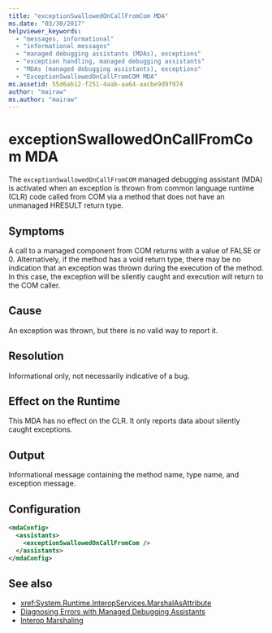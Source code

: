 ```yaml
---
title: "exceptionSwallowedOnCallFromCom MDA"
ms.date: "03/30/2017"
helpviewer_keywords: 
  - "messages, informational"
  - "informational messages"
  - "managed debugging assistants (MDAs), exceptions"
  - "exception handling, managed debugging assistants"
  - "MDAs (managed debugging assistants), exceptions"
  - "ExceptionSwallowedOnCallFromCOM MDA"
ms.assetid: 55d6ab12-f251-4aab-aa64-aacbe9d9f974
author: "mairaw"
ms.author: "mairaw"
---
```

# exceptionSwallowedOnCallFromCom MDA
The `exceptionSwallowedOnCallFromCOM` managed debugging assistant (MDA) is activated when an exception is thrown from common language runtime (CLR) code called from COM via a method that does not have an unmanaged HRESULT return type.  
  
## Symptoms  
 A call to a managed component from COM returns with a value of FALSE or 0. Alternatively, if the method has a void return type, there may be no indication that an exception was thrown during the execution of the method. In this case, the exception will be silently caught and execution will return to the COM caller.  
  
## Cause  
 An exception was thrown, but there is no valid way to report it.  
  
## Resolution  
 Informational only, not necessarily indicative of a bug.  
  
## Effect on the Runtime  
 This MDA has no effect on the CLR. It only reports data about silently caught exceptions.  
  
## Output  
 Informational message containing the method name, type name, and exception message.  
  
## Configuration  
  
```xml  
<mdaConfig>  
  <assistants>  
    <exceptionSwallowedOnCallFromCom />  
  </assistants>  
</mdaConfig>  
```  
  
## See also

- <xref:System.Runtime.InteropServices.MarshalAsAttribute>
- [Diagnosing Errors with Managed Debugging Assistants](../../../docs/framework/debug-trace-profile/diagnosing-errors-with-managed-debugging-assistants.md)
- [Interop Marshaling](../../../docs/framework/interop/interop-marshaling.md)
